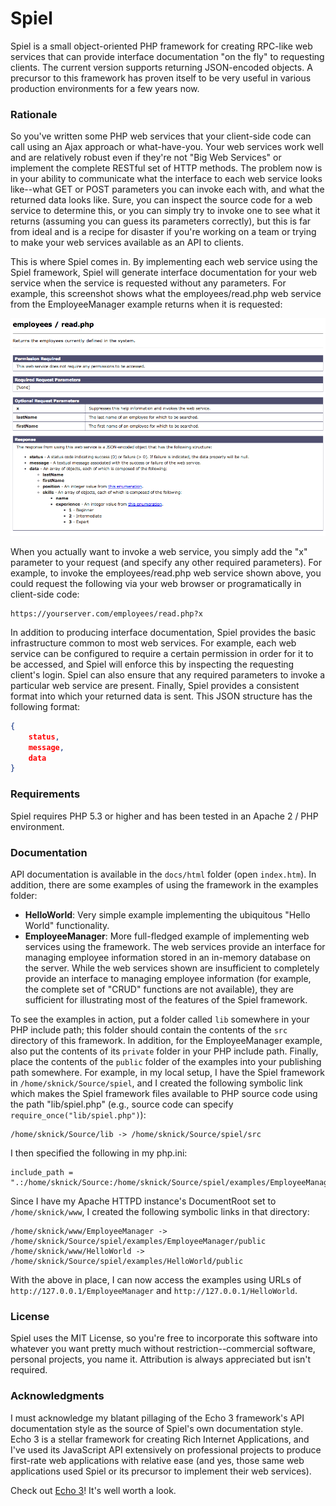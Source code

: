 # Spiel

Spiel is a small object-oriented PHP framework for creating RPC-like web
services that can provide interface documentation "on the fly" to requesting
clients. The current version supports returning JSON-encoded objects. A
precursor to this framework has proven itself to be very useful in various
production environments for a few years now.

### Rationale
So you've written some PHP web services that your client-side code can call
using an Ajax approach or what-have-you. Your web services work well and are
relatively robust even if they're not "Big Web Services" or implement the
complete RESTful set of HTTP methods. The problem now is in your ability to
communicate what the interface to each web service looks like--what GET or POST
parameters you can invoke each with, and what the returned data looks like.
Sure, you can inspect the source code for a web service to determine this, or
you can simply try to invoke one to see what it returns (assuming you can guess
its parameters correctly), but this is far from ideal and is a recipe for
disaster if you're working on a team or trying to make your web services
available as an API to clients.

This is where Spiel comes in. By implementing each web service using the Spiel
framework, Spiel will generate interface documentation for your web service
when the service is requested without any parameters. For example, this
screenshot shows what the employees/read.php web service from the
EmployeeManager example returns when it is requested:

![Example](/example.png "Example of web service documentation returned by Spiel")

When you actually want to invoke a web service, you simply add the "x" parameter
to your request (and specify any other required parameters). For example, to
invoke the employees/read.php web service shown above, you could request the
following via your web browser or programatically in client-side code:

```
https://yourserver.com/employees/read.php?x
```

In addition to producing interface documentation, Spiel provides the basic
infrastructure common to most web services. For example, each web service can be
configured to require a certain permission in order for it to be accessed, and
Spiel will enforce this by inspecting the requesting client's login. Spiel can
also ensure that any required parameters to invoke a particular web service are
present. Finally, Spiel provides a consistent format into which your returned
data is sent. This JSON structure has the following format:

```JSON
{
    status,
    message,
    data
}
```

### Requirements
Spiel requires PHP 5.3 or higher and has been tested in an Apache 2 / PHP
environment.

### Documentation
API documentation is available in the `docs/html` folder (open `index.htm`). In
addition, there are some examples of using the framework in the examples folder:

- **HelloWorld**: Very simple example implementing the ubiquitous "Hello World"
  functionality.
- **EmployeeManager**: More full-fledged example of implementing web services
  using the framework. The web services provide an interface for managing
  employee information stored in an in-memory database on the server. While the
  web services shown are insufficient to completely provide an interface to
  managing employee information (for example, the complete set of "CRUD"
  functions are not available), they are sufficient for illustrating most of the
  features of the Spiel framework.

To see the examples in action, put a folder called `lib` somewhere in your PHP
include path; this folder should contain the contents of the `src` directory of
this framework. In addition, for the EmployeeManager example, also put the
contents of its `private` folder in your PHP include path. Finally, place the
contents of the `public` folder of the examples into your publishing path
somewhere. For example, in my local setup, I have the Spiel framework in
`/home/sknick/Source/spiel`, and I created the following symbolic link which
makes the Spiel framework files available to PHP source code using the path
"lib/spiel.php" (e.g., source code can specify `require_once("lib/spiel.php")`):

```
/home/sknick/Source/lib -> /home/sknick/Source/spiel/src
```

I then specified the following in my php.ini:

```
include_path = ".:/home/sknick/Source:/home/sknick/Source/spiel/examples/EmployeeManager/private"
```

Since I have my Apache HTTPD instance's DocumentRoot set to `/home/sknick/www`,
I created the following symbolic links in that directory:

```
/home/sknick/www/EmployeeManager -> /home/sknick/Source/spiel/examples/EmployeeManager/public
/home/sknick/www/HelloWorld -> /home/sknick/Source/spiel/examples/HelloWorld/public
```

With the above in place, I can now access the examples using URLs of
`http://127.0.0.1/EmployeeManager` and `http://127.0.0.1/HelloWorld`.

### License
Spiel uses the MIT License, so you're free to incorporate this software into
whatever you want pretty much without restriction--commercial software, personal
projects, you name it. Attribution is always appreciated but isn't required.

### Acknowledgments
I must acknowledge my blatant pillaging of the Echo 3 framework's API
documentation style as the source of Spiel's own documentation style. Echo 3 is
a stellar framework for creating Rich Internet Applications, and I've used its
JavaScript API extensively on professional projects to produce first-rate web
applications with relative ease (and yes, those same web applications used Spiel
or its precursor to implement their web services).

Check out [Echo 3](http://echo.nextapp.com/)! It's well worth a look.
